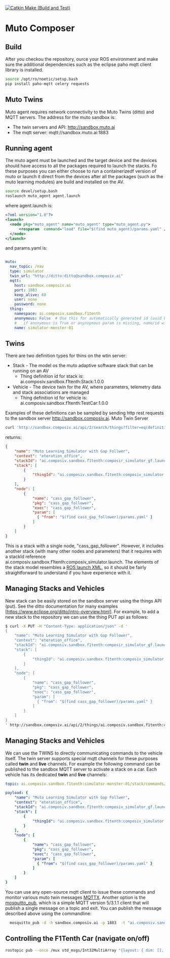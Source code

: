 
[![Catkin Make (Build and Test)](https://github.com/eclipse-muto/composer/actions/workflows/catkin-build.yml/badge.svg?branch=main)](https://github.com/eclipse-muto/composer/actions/workflows/catkin-build.yml)

# Muto Composer

## Build
After you checkou the repository, ource your ROS environment and make sure the additional dependencies such as the eclipse paho mqtt client library is installed.

```bash
source /opt/ro/noetic/setup.bash
pip install paho-mqtt celery requests
```

## Muto Twins

Muto agent requires network connectivity to the Muto Twins (ditto) and MQTT servers. The address for the muto sandbox is: 
* The twin servers and API: http://sandbox.muto.ai
* The mqtt server: mqtt://sandbox.muto.ai:1883
## Running agent

The muto agent must be launched and the target device and the devices should have access to all the packages required to launch the stacks.  Fo these purposes you can either choose to run a containerizedf version of muto or launch it direct from the devices after all the packages (such as the muto learning modules) are build and installed on the AV.

```bash
source devel/setup.bash
roslaunch muto_agent agent.launch
```

where agent.launch is:

```xml
<?xml version="1.0"?>
<launch>
  <node pkg="muto_agent" name="muto_agent" type="muto_agent.py">
      <rosparam  command="load" file="$(find muto_agent)/params.yaml" />
  </node>
</launch>
```

and params.yaml is:

```yaml

muto:
  nav_topic: /nav
  type: simulator
  twin_url: "http://ditto:ditto@sandbox.composiv.ai"
  mqtt:
    host: sandbox.composiv.ai
    port: 1883
    keep_alive: 60
    user: none
    password: none
  thing:
    namespace: ai.composiv.sandbox.f1tenth
    anonymous: False  # Use this for automatically generated id (uuid based)
    #   if anonymous is True or anynoymous param is missing, name/id will be auto generated
    name: simulator-monster-01
```

## Twins
There are two definition types for thins on the wtin server:
* Stack - The model os the muto adaptive software stack that can be running on an AV
    -  Thing definition id for stack is: ai.composiv.sandbox.f1tenth:Stack:1.0.0
* Vehicle - The device twin for the AV, where parameters, telemetry data and stack associations are managed
    -  Thing definition id for vehicle is: ai.composiv.sandbox.f1tenth:TestCar:1.0.0


Examples of these definitions can be sampled by sending http rest requests to the sandbox server
http://sandbox.composiv.ai.  Muto Twin Server

```bash
curl 'http://sandbox.composiv.ai/api/2/search/things?filter=eq(definition,"ai.composiv.sandbox.f1tenth:Stack:1.0.0")'
```
returns:
```json
{
    "name": "Muto Learning Simulator with Gap Follwer",
    "context": "eteration_office",
    "stackId": "ai.composiv.sandbox.f1tenth:composir_simulator_gf.launch",
    "stack": [
        {
            "thingId": "ai.composiv.sandbox.f1tenth:composiv_simulator.launch"
        }
    ],
    "node": [ 
        {
            "name": "cass_gap_follower",
            "pkg": "cass_gap_follower",
            "exec": "cass_gap_follower",
            "param": [
              { "from": "$(find cass_gap_follower)/params.yaml" }
            ]
        }
    ]
}
```

This is a stack with a single node, "cass_gap_follower".  However, it includes another stack (with many other nodes and parameters) that it requires with a stackId reference ai.composiv.sandbox.f1tenth:composiv_simulator.launch.  The elements of the stack model resembles a [ROS launch XML](https://wiki.ros.org/roslaunch/XML), so it should be fairly straightforward to understand if you have experience with it.

## Managing Stacks and Vehicles

New stack can be easily stored on the sandbox server using the things API (put). See the ditto documentation for many examples [https://www.eclipse.org/ditto/intro-overview.html].  For example, to add a new stack to the repository we can use the thing PUT api as follows:

```bash
$ curl -X PUT -H "Content-Type: application/json" -d ' 
{ 
    "name": "Muto Learning Simulator with Gap Follower", 
    "context": "eteration_office",
    "stackId": "ai.composiv.sandbox.f1tenth:composir_simulator_gf.launch", 
    "stack": [
        {
            "thingId": "ai.composiv.sandbox.f1tenth:composiv_simulator.launch"
        }
    ],
    "node": [ 
        {
            "name": "cass_gap_follower",
            "pkg": "cass_gap_follower",
            "exec": "cass_gap_follower",
            "param": [
              { "from": "$(find cass_gap_follower)/params.yaml" }
            ]
        }
    ]
}
' http://sandbox.composiv.ai/api/2/things/ai.composiv.sandbox.f1tenth:composiv_simulator_gf.launch

```

## Managing Stacks and Vehicles
We can use the TWINS to directly communicating commands to the vehicle itself. The twin server supports special mqtt channels for these purposes called **twin** and **live** channels. For example the following command can be published to the sandbox MQTT server to activate a stack on a car.  Each vehicle has its dedicated **twin** and **live** channels:

```yaml
topic: ai.composiv.sandbox.f1tenth:simulator-monster-01/stack/commands/active
```
```yaml
payload: {
    "name": "Muto Learning Simulator with Gap Follwer",
    "context": "eteration_office",
    "stackId": "ai.composiv.sandbox.f1tenth:composiv_simulator_gf.launch",
    "stack": [
        {
            "thingId": "ai.composiv.sandbox.f1tenth:composiv_simulator.launch"
        }
    ],
    "node": [ 
        {
            "name": "cass_gap_follower",
            "pkg": "cass_gap_follower",
            "exec": "cass_gap_follower",
            "param": [
              { "from": "$(find cass_gap_follower)/params.yaml" }
            ]
        }
    ]
}
```

You can use any open-source mqtt client to issue these commands and monitor various muto twin messages [MQTTX](https://mqttx.app/). Another option is the [mosquitto_pub](https://mosquitto.org/man/mosquitto_pub-1.html), which is a simple MQTT version 5/3.1.1 client that will publish a single message on a topic and exit.  You can publish the message described above using the commandline:

```bash
  mosquitto_pub -d -h sandbox.composiv.ai -p 1883  -t "ai.composiv.sandbox.f1tenth:simulator-monster-01/stack/commands/active" -m '{"name":"Composiv Learning Simulator with Gap Follwer","context":"eteration_office","stackId":"ai.composiv.sandbox.f1tenth:composiv_simulator_gf.launch","stack":[{"thingId":"ai.composiv.sandbox.f1tenth:composiv_simulator.launch"}],"node":[{"name":"cass_gap_follower","pkg":"cass_gap_follower","exec":"cass_gap_follower","param":[{"from":"$(find cass_gap_follower)/params.yaml"}]}]}'

```


## Controlling the F1Tenth Car (navigate on/off) 

```bash
rostopic pub --once /mux std_msgs/Int32MultiArray "{layout: { dim: [], data_offset: 0}, data: [0, 0, 0, 0, 1 , 0] }"
```
